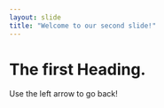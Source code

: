 ```yaml
---
layout: slide
title: "Welcome to our second slide!"
---
```

# The first Heading.
Use the left arrow to go back!
